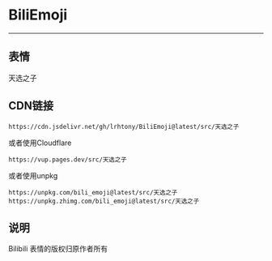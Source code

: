# BiliEmoji
---
## 表情
天选之子
## CDN链接
```
https://cdn.jsdelivr.net/gh/lrhtony/BiliEmoji@latest/src/天选之子
```
或者使用Cloudflare
```
https://vup.pages.dev/src/天选之子
```
或者使用unpkg
```
https://unpkg.com/bili_emoji@latest/src/天选之子
https://unpkg.zhimg.com/bili_emoji@latest/src/天选之子
```
## 说明
Bilibili 表情的版权归原作者所有
